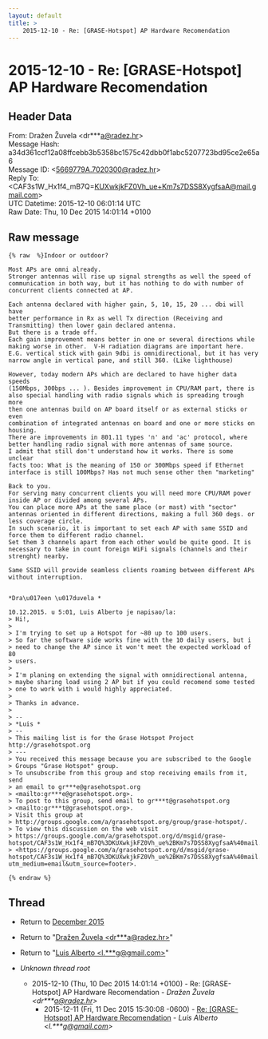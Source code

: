 ```yaml
---
layout: default
title: >
    2015-12-10 - Re: [GRASE-Hotspot] AP Hardware Recomendation
---
```


# 2015-12-10 - Re: [GRASE-Hotspot] AP Hardware Recomendation

## Header Data

From: Dražen Žuvela \<dr***a@radez.hr\><br>
Message Hash: a34d361ccf12a08ffcebb3b5358bc1575c42dbb0f1abc5207723bd95ce2e65a6<br>
Message ID: \<5669779A.7020300@radez.hr\><br>
Reply To:  \<CAF3s1W_Hx1f4_mB7Q=KUXwkjkFZ0Vh_ue+Km7s7DSS8XygfsaA@mail.gmail.com\><br>
UTC Datetime: 2015-12-10 06:01:14 UTC<br>
Raw Date: Thu, 10 Dec 2015 14:01:14 +0100<br>

## Raw message

```
{% raw  %}Indoor or outdoor?

Most APs are omni already.
Stronger antennas will rise up signal strengths as well the speed of 
communication in both way, but it has nothing to do with number of 
concurrent clients connected at AP.

Each antenna declared with higher gain, 5, 10, 15, 20 ... dbi will have 
better performance in Rx as well Tx direction (Receiving and 
Transmitting) then lower gain declared antenna.
But there is a trade off.
Each gain improvement means better in one or several directions while 
making worse in other.  V-H radiation diagrams are important here.
E.G. vertical stick with gain 9dbi is omnidirectional, but it has very 
narrow angle in vertical pane, and still 360. (Like lighthouse)

However, today modern APs which are declared to have higher data speeds 
(150Mbps, 300bps ... ). Besides improvement in CPU/RAM part, there is 
also special handling with radio signals which is spreading trough more 
then one antennas build on AP board itself or as external sticks or even 
combination of integrated antennas on board and one or more sticks on 
housing.
There are improvements in 801.11 types 'n' and 'ac' protocol, where 
better handling radio signal with more antennas of same source.
I admit that still don't understand how it works. There is some unclear 
facts too: What is the meaning of 150 or 300Mbps speed if Ethernet 
interface is still 100Mbps? Has not much sense other then "marketing"

Back to you.
For serving many concurrent clients you will need more CPU/RAM power 
inside AP or divided among several APs.
You can place more APs at the same place (or mast) with "sector" 
antennas oriented in different directions, making a full 360 degs. or 
less coverage circle.
In such scenario, it is important to set each AP with same SSID and 
force them to different radio channel.
Set them 3 channels apart from each other would be quite good. It is 
necessary to take in count foreign WiFi signals (channels and their 
strenght) nearby.

Same SSID will provide seamless clients roaming between different APs 
without interruption.


*Dra\u017een \u017duvela *

10.12.2015. u 5:01, Luis Alberto je napisao/la:
> Hi!,
>
> I'm trying to set up a Hotspot for ~80 up to 100 users.
> So far the software side works fine with the 10 daily users, but i 
> need to change the AP since it won't meet the expected workload of 80 
> users.
>
> I'm planing on extending the signal with omnidirectional antenna, 
> maybe sharing load using 2 AP but if you could recomend some tested 
> one to work with i would highly appreciated.
>
> Thanks in advance.
>
> -- 
> *Luis *
> -- 
> This mailing list is for the Grase Hotspot Project http://grasehotspot.org
> ---
> You received this message because you are subscribed to the Google 
> Groups "Grase Hotspot" group.
> To unsubscribe from this group and stop receiving emails from it, send 
> an email to gr***e@grasehotspot.org 
> <mailto:gr***e@grasehotspot.org>.
> To post to this group, send email to gr***t@grasehotspot.org 
> <mailto:gr***t@grasehotspot.org>.
> Visit this group at 
> http://groups.google.com/a/grasehotspot.org/group/grase-hotspot/.
> To view this discussion on the web visit 
> https://groups.google.com/a/grasehotspot.org/d/msgid/grase-hotspot/CAF3s1W_Hx1f4_mB7Q%3DKUXwkjkFZ0Vh_ue%2BKm7s7DSS8XygfsaA%40mail.gmail.com 
> <https://groups.google.com/a/grasehotspot.org/d/msgid/grase-hotspot/CAF3s1W_Hx1f4_mB7Q%3DKUXwkjkFZ0Vh_ue%2BKm7s7DSS8XygfsaA%40mail.gmail.com?utm_medium=email&utm_source=footer>.

{% endraw %}
```

## Thread

+ Return to [December 2015](/archive/2015/12)

+ Return to "[Dražen Žuvela <dr***a<span>@</span>radez.hr>](/authors/dr___a_at_radez_hr)"
+ Return to "[Luis Alberto <l.***g<span>@</span>gmail.com>](/authors/l____g_at_gmail_com)"

+ _Unknown thread root_
  + 2015-12-10 (Thu, 10 Dec 2015 14:01:14 +0100) - Re: [GRASE-Hotspot] AP Hardware Recomendation - _Dražen Žuvela \<dr***a@radez.hr\>_
    + 2015-12-11 (Fri, 11 Dec 2015 15:30:08 -0600) - [Re: [GRASE-Hotspot] AP Hardware Recomendation](/archive/2015/12/11debb785fe1bb0ceaaffb38584bd82bd8db30c550e248f21c24082cbf1c0186) - _Luis Alberto \<l.***g@gmail.com\>_

